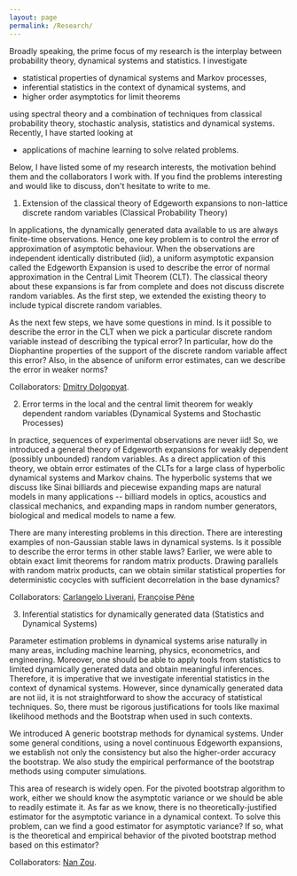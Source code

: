 ```yaml
---
layout: page
permalink: /Research/
---
```

Broadly speaking, the prime focus of my research is the interplay between probability theory, dynamical systems and statistics. I investigate 
- statistical properties of dynamical systems and Markov processes,
- inferential statistics in the context of dynamical systems, and 
- higher order asymptotics for limit theorems    

using spectral theory and a combination of techniques from classical probability theory, stochastic analysis, statistics and dynamical systems. Recently, I have started looking at      
- applications of machine learning to solve related problems. 

Below, I have listed some of my research interests, the motivation behind them and the collaborators I work with. If you find the problems interesting and would like to discuss, don't hesitate to write to me.                     

1. Extension of the classical theory of Edgeworth expansions to non-lattice discrete random variables (Classical Probability Theory)          
                                      
In applications, the dynamically generated data available to us are always finite-time observations. Hence, one key problem is to control the error of approximation of asymptotic behaviour. When the observations are independent identically distributed (iid), a uniform asymptotic expansion called the Edgeworth Expansion is used to describe the error of normal approximation in the Central Limit Theorem (CLT). The classical theory about these expansions is far from complete and does not discuss discrete random variables. As the first step, we extended the existing theory to include typical discrete random variables.                             

As the next few steps, we have some questions in mind. Is it possible to describe the error in the CLT when we pick a particular discrete random variable instead of describing the typical error? In particular, how do the Diophantine properties of the support of the discrete random variable affect this error? Also, in the absence of uniform error estimates, can we describe the error in weaker norms?                               

Collaborators: <a href="https://www.math.umd.edu/~dolgop/">Dmitry Dolgopyat</a>.

2. Error terms in the local and the central limit theorem for weakly dependent random variables (Dynamical Systems and Stochastic Processes)                  

In practice, sequences of experimental observations are never iid! So, we introduced a general theory of Edgeworth expansions for weakly dependent (possibly unbounded) random variables. As a direct application of this theory, we obtain error estimates of the CLTs for a large class of hyperbolic dynamical systems and Markov chains. The hyperbolic systems that we discuss like Sinai billiards and piecewise expanding maps are natural models in many applications -- billiard models in optics, acoustics and classical mechanics, and expanding maps in random number generators, biological and medical models to name a few. 

There are many interesting problems in this direction. There are interesting examples of non-Gaussian stable laws in dynamical systems. Is it possible to describe the error terms in other stable laws? Earlier, we were able to obtain exact limit theorems for random matrix products. Drawing parallels with random matrix products, can we obtain similar statistical properties for deterministic cocycles with sufficient decorrelation in the base dynamics?           

Collaborators: <a href="https://www.mat.uniroma2.it/~liverani/">Carlangelo Liverani</a>, <a href="http://lmba.math.univ-brest.fr/perso/francoise.pene/">Fran&ccedil;oise P&egrave;ne</a>                       
  
3. Inferential statistics for dynamically generated data (Statistics and Dynamical Systems)                     

Parameter estimation problems in dynamical systems arise naturally in many areas, including machine learning, physics, econometrics, and engineering. Moreover, one should be able to apply tools from statistics to limited dynamically generated data and obtain meaningful inferences. Therefore, it is imperative that we investigate inferential statistics in the context of dynamical systems. However, since dynamically generated data are not iid, it is not straightforward to show the accuracy of statistical techniques. So, there must be rigorous justifications for tools like maximal likelihood methods and the Bootstrap when used in such contexts.                               
  
We introduced A generic bootstrap methods for dynamical systems. Under some general conditions, using a novel continuous Edgeworth expansions, we establish not only the consistency but also the higher-order accuracy the bootstrap. We also study the empirical performance of the bootstrap methods using computer simulations.     
  
This area of research is widely open. For the pivoted bootstrap algorithm to work, either we should know the asymptotic variance or we should be able to readily estimate it. As far as we know, there is no theoretically-justified estimator for the asymptotic variance in a dynamical context. To solve this problem, can we find a good estimator for asymptotic variance? If so, what is the theoretical and empirical behavior of the pivoted bootstrap method based on this estimator? 
  
Collaborators:  <a href="https://sites.google.com/site/nzoupersonal/home">Nan Zou</a>.<p></p>
  


